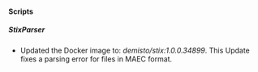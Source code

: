 
#### Scripts
##### StixParser
- Updated the Docker image to: *demisto/stix:1.0.0.34899*. This Update fixes a parsing error for files in MAEC format.  
